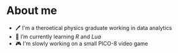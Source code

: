 # About me

<!--
**rac066/rac066** is a ✨ _special_ ✨ repository because its `README.md` (this file) appears on your GitHub profile.
-->

- 🖊 I'm a theroetical physics graduate working in data analytics
- 🌱 I’m currently learning *R* and *Lua*
- 🎮 I'm slowly working on a small PICO-8 video game
<!--
- 🔭 I’m currently working on various miscellaneous projects
- 👯 I’m looking to collaborate on ...
- 🤔 I’m looking for help with ...
- 💬 Ask me about ...
- 📫 How to reach me: ...
- 😄 Pronouns: ...
- ⚡ Fun fact: ...
-->

